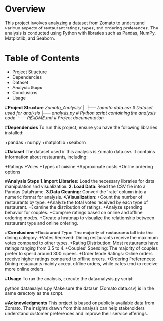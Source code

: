 # **Overview**
This project involves analyzing a dataset from Zomato to understand various aspects of restaurant ratings, types, and ordering preferences. The analysis is conducted using Python with libraries such as Pandas, NumPy, Matplotlib, and Seaborn.

# **Table of Contents**
+ Project Structure
+ Dependencies
+ Dataset
+ Analysis Steps
+ Conclusions
+ Usage

#**Project Structure**
*Zomato_Analysis/
│
├── Zomato data.csv           # Dataset used for analysis
├── analysis.py               # Python script containing the analysis code
└── README.md                 # Project documentation*

#**Dependencies**
To run this project, ensure you have the following libraries installed:

+pandas
+numpy
+matplotlib
+seaborn

#**Dataset**
The dataset used in this analysis is Zomato data.csv. It contains information about restaurants, including:

+Ratings
+Votes
+Types of cuisine
+Approximate costs
+Online ordering options

#**Analysis Steps**
**1.Import Libraries:** Load the necessary libraries for data manipulation and visualization.
**2. Load Data:** Read the CSV file into a Pandas DataFrame.
**3.Data Cleaning:** Convert the 'rate' column into a numeric format for analysis.
**4.Visualization:**
+Count the number of restaurants by type.
+Analyze the total votes received by each type of restaurant.
+Examine the distribution of ratings.
+Analyze spending behavior for couples.
+Compare ratings based on online and offline ordering modes.
+Create a heatmap to visualize the relationship between restaurant type and online ordering.

#**Conclusions**
+Restaurant Type: The majority of restaurants fall into the dining category.
+Votes Received: Dining restaurants receive the maximum votes compared to other types.
+Rating Distribution: Most restaurants have ratings ranging from 3.5 to 4.
+Couples' Spending: The majority of couples prefer to spend around 300 rupees.
+Order Mode Ratings: Online orders receive higher ratings compared to offline orders.
+Ordering Preferences: Dining restaurants mainly accept offline orders, while cafes tend to receive more online orders.

#**Usage**
To run the analysis, execute the dataanalysis.py script:

python dataanalysis.py
Make sure the dataset (Zomato data.csv) is in the same directory as the script.

#**Acknowledgments**
This project is based on publicly available data from Zomato. The insights drawn from this analysis can help stakeholders understand customer preferences and improve their service offerings.



